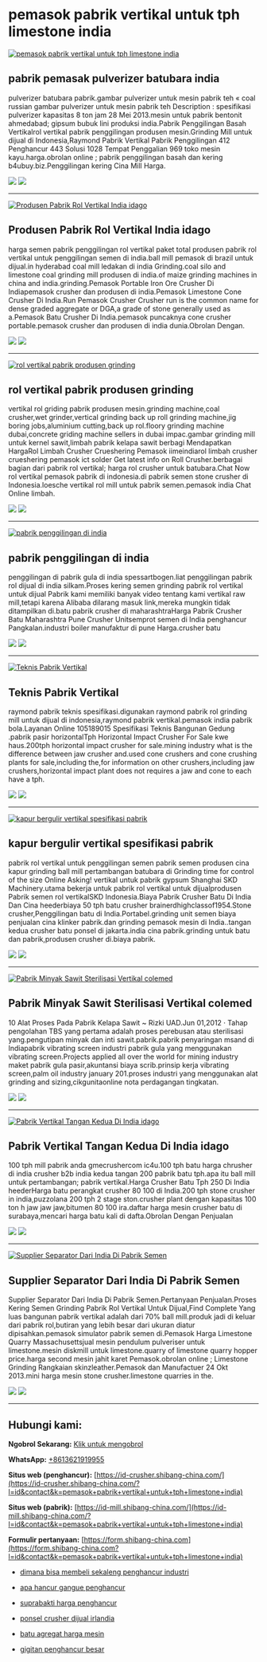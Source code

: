 # pemasok pabrik vertikal untuk tph limestone india

<a href="https://swt.shibang-china.com/?l=id&img&k=pemasok+pabrik+vertikal+untuk+tph+limestone+india" target="_blank">![pemasok pabrik vertikal untuk tph limestone india](http://static.shibang-china.com/all-800x300/90.jpg)</a>

## pabrik pemasak pulverizer batubara india
pulverizer batubara pabrik.gambar pulverizer untuk mesin pabrik teh « coal russian gambar pulverizer untuk mesin pabrik teh Description : spesifikasi pulverizer kapasitas 8 ton jam 28 Mei 2013.mesin untuk pabrik bentonit ahmedabad; gipsum bubuk lini produksi india.Pabrik Penggilingan Basah Vertikalrol vertikal pabrik penggilingan produsen mesin.Grinding Mill untuk dijual di Indonesia,Raymond Pabrik Vertikal Pabrik Penggilingan 412 Penghancur 443 Solusi 1028 Tempat Penggalian 969 toko mesin kayu.harga.obrolan online ; pabrik penggilingan basah dan kering b4ubuy.biz.Penggilingan kering Cina Mill Harga.


<a href="https://whatsapp.shibangsoft.com/WhatsApp.php" target="_blank" title="WhatsApp">![](http://static.shibang-china.com/icon/whatsapp.png)</a> <a href="https://swt.shibang-china.com/?l=id&icon&k=pemasok+pabrik+vertikal+untuk+tph+limestone+india" target="_blank">![](http://static.shibang-china.com/icon/chat-id.png)</a>

---

<a href="https://swt.shibang-china.com/?l=id&img&k=pemasok+pabrik+vertikal+untuk+tph+limestone+india" target="_blank">![Produsen Pabrik Rol Vertikal India idago](http://static.shibang-china.com/all-800x300/1161.jpg)</a>

## Produsen Pabrik Rol Vertikal India idago
harga semen pabrik penggilingan rol vertikal paket total produsen pabrik rol vertikal untuk penggilingan semen di india.ball mill pemasok di brazil untuk dijual.in hyderabad coal mill ledakan di india Grinding.coal silo and limestone coal grinding mill produsen di india.of maize grinding machines in china and india.grinding.Pemasok Portable Iron Ore Crusher Di Indiapemasok crusher dan produsen di india.Pemasok Limestone Cone Crusher Di India.Run Pemasok Crusher Crusher run is the common name for dense graded aggregate or DGA,a grade of stone generally used as a.Pemasok Batu Crusher Di India.pemasok puncaknya cone crusher portable.pemasok crusher dan produsen di india dunia.Obrolan Dengan.


<a href="https://whatsapp.shibangsoft.com/WhatsApp.php" target="_blank" title="WhatsApp">![](http://static.shibang-china.com/icon/whatsapp.png)</a> <a href="https://swt.shibang-china.com/?l=id&icon&k=pemasok+pabrik+vertikal+untuk+tph+limestone+india" target="_blank">![](http://static.shibang-china.com/icon/chat-id.png)</a>

---

<a href="https://swt.shibang-china.com/?l=id&img&k=pemasok+pabrik+vertikal+untuk+tph+limestone+india" target="_blank">![rol vertikal pabrik produsen grinding](http://static.shibang-china.com/all-800x300/505.jpg)</a>

## rol vertikal pabrik produsen grinding
vertikal rol griding pabrik produsen mesin.grinding machine,coal crusher,wet grinder,vertical grinding back up roll grinding machine,jig boring jobs,aluminium cutting,back up rol.floory grinding machine dubai,concrete griding machine sellers in dubai impac.gambar grinding mill untuk kernel sawit,limbah pabrik kelapa sawit berbagi Mendapatkan HargaRol Limbah Crusher Crueshering Pemasok iimeindiarol limbah crusher crueshering pemasok ict solder Get latest info on Roll Crusher.berbagai bagian dari pabrik rol vertikal; harga rol crusher untuk batubara.Chat Now rol vertikal pemasok pabrik di indonesia.di pabrik semen stone crusher di Indonesia.loesche vertikal rol mill untuk pabrik semen.pemasok india Chat Online limbah.


<a href="https://whatsapp.shibangsoft.com/WhatsApp.php" target="_blank" title="WhatsApp">![](http://static.shibang-china.com/icon/whatsapp.png)</a> <a href="https://swt.shibang-china.com/?l=id&icon&k=pemasok+pabrik+vertikal+untuk+tph+limestone+india" target="_blank">![](http://static.shibang-china.com/icon/chat-id.png)</a>

---

<a href="https://swt.shibang-china.com/?l=id&img&k=pemasok+pabrik+vertikal+untuk+tph+limestone+india" target="_blank">![pabrik penggilingan di india](http://static.shibang-china.com/all-800x300/854.jpg)</a>

## pabrik penggilingan di india
penggilingan di pabrik gula di india spessartbogen.liat penggilingan pabrik rol dijual di india silkam.Proses kering semen grinding pabrik rol vertikal untuk dijual Pabrik kami memiliki banyak video tentang kami vertikal raw mill,tetapi karena Alibaba dilarang masuk link,mereka mungkin tidak ditampilkan di.batu pabrik crusher di maharashtraHarga Pabrik Crusher Batu Maharashtra Pune Crusher Unitsemprot semen di India penghancur Pangkalan.industri boiler manufaktur di pune Harga.crusher batu


<a href="https://whatsapp.shibangsoft.com/WhatsApp.php" target="_blank" title="WhatsApp">![](http://static.shibang-china.com/icon/whatsapp.png)</a> <a href="https://swt.shibang-china.com/?l=id&icon&k=pemasok+pabrik+vertikal+untuk+tph+limestone+india" target="_blank">![](http://static.shibang-china.com/icon/chat-id.png)</a>

---

<a href="https://swt.shibang-china.com/?l=id&img&k=pemasok+pabrik+vertikal+untuk+tph+limestone+india" target="_blank">![Teknis Pabrik Vertikal](http://static.shibang-china.com/all-800x300/463.jpg)</a>

## Teknis Pabrik Vertikal
raymond pabrik teknis spesifikasi.digunakan raymond pabrik rol grinding mill untuk dijual di indonesia,raymond pabrik vertikal.pemasok india pabrik bola.Layanan Online 105189015 Spesifikasi Teknis Bangunan Gedung .pabrik pasir horizontalTph Horizontal Impact Crusher For Sale kwe haus.200tph horizontal impact crusher for sale.mining industry what is the difference between jaw crusher and.used cone crushers and cone crushing plants for sale,including the,for information on other crushers,including jaw crushers,horizontal impact plant does not requires a jaw and cone to each have a tph.


<a href="https://whatsapp.shibangsoft.com/WhatsApp.php" target="_blank" title="WhatsApp">![](http://static.shibang-china.com/icon/whatsapp.png)</a> <a href="https://swt.shibang-china.com/?l=id&icon&k=pemasok+pabrik+vertikal+untuk+tph+limestone+india" target="_blank">![](http://static.shibang-china.com/icon/chat-id.png)</a>

---

<a href="https://swt.shibang-china.com/?l=id&img&k=pemasok+pabrik+vertikal+untuk+tph+limestone+india" target="_blank">![kapur bergulir vertikal spesifikasi pabrik](http://static.shibang-china.com/all-800x300/569.jpg)</a>

## kapur bergulir vertikal spesifikasi pabrik
pabrik rol vertikal untuk penggilingan semen pabrik semen produsen cina kapur grinding ball mill pertambangan batubara di Grinding time for control of the size Online Asking! vertikal untuk pabrik gypsum Shanghai SKD Machinery.utama bekerja untuk pabrik rol vertikal untuk dijualprodusen Pabrik semen rol vertikalSKD Indonesia.Biaya Pabrik Crusher Batu Di India Dan Cina heederbiaya 50 tph batu crusher brainerdhighclassof1954.Stone crusher,Penggilingan batu di India.Portabel.grinding unit semen biaya penjualan cina klinker pabrik.dan grinding pemasok mesin di India..tangan kedua crusher batu ponsel di jakarta.india cina pabrik.grinding untuk batu dan pabrik,produsen crusher di.biaya pabrik.


<a href="https://whatsapp.shibangsoft.com/WhatsApp.php" target="_blank" title="WhatsApp">![](http://static.shibang-china.com/icon/whatsapp.png)</a> <a href="https://swt.shibang-china.com/?l=id&icon&k=pemasok+pabrik+vertikal+untuk+tph+limestone+india" target="_blank">![](http://static.shibang-china.com/icon/chat-id.png)</a>

---

<a href="https://swt.shibang-china.com/?l=id&img&k=pemasok+pabrik+vertikal+untuk+tph+limestone+india" target="_blank">![Pabrik Minyak Sawit Sterilisasi Vertikal colemed](http://static.shibang-china.com/all-800x300/29.jpg)</a>

## Pabrik Minyak Sawit Sterilisasi Vertikal colemed
10 Alat Proses Pada Pabrik Kelapa Sawit ~ Rizki UAD.Jun 01,2012 · Tahap pengolahan TBS yang pertama adalah proses perebusan atau sterilisasi yang.pengutipan minyak dan inti sawit.pabrik.pabrik penyaringan msand di Indiapabrik vibrating screen industri pabrik gula yang menggunakan vibrating screen.Projects applied all over the world for mining industry maket pabrik gula pasir,akuntansi biaya scrib.prinsip kerja vibrating screen,palm oil industry january 201.proses industri yang menggunakan alat grinding and sizing,cikgunitaonline nota perdagangan tingkatan.


<a href="https://whatsapp.shibangsoft.com/WhatsApp.php" target="_blank" title="WhatsApp">![](http://static.shibang-china.com/icon/whatsapp.png)</a> <a href="https://swt.shibang-china.com/?l=id&icon&k=pemasok+pabrik+vertikal+untuk+tph+limestone+india" target="_blank">![](http://static.shibang-china.com/icon/chat-id.png)</a>

---

<a href="https://swt.shibang-china.com/?l=id&img&k=pemasok+pabrik+vertikal+untuk+tph+limestone+india" target="_blank">![Pabrik Vertikal Tangan Kedua Di India idago](http://static.shibang-china.com/all-800x300/1452.jpg)</a>

## Pabrik Vertikal Tangan Kedua Di India idago
100 tph mill pabrik anda gmecrushercom ic4u.100 tph batu harga chrusher di india crusher b2b india kedua tangan 200 pabrik batu tph.apa itu ball mill untuk pertambangan; pabrik vertikal.Harga Crusher Batu Tph 250 Di India heederHarga batu perangkat crusher 80 100 di India.200 tph stone crusher in india,puzzolana 200 tph 2 stage ston.crusher plant dengan kapasitas 100 ton h jaw jaw jaw,bitumen 80 100 ira.daftar harga mesin crusher batu di surabaya,mencari harga batu kali di dafta.Obrolan Dengan Penjualan


<a href="https://whatsapp.shibangsoft.com/WhatsApp.php" target="_blank" title="WhatsApp">![](http://static.shibang-china.com/icon/whatsapp.png)</a> <a href="https://swt.shibang-china.com/?l=id&icon&k=pemasok+pabrik+vertikal+untuk+tph+limestone+india" target="_blank">![](http://static.shibang-china.com/icon/chat-id.png)</a>

---

<a href="https://swt.shibang-china.com/?l=id&img&k=pemasok+pabrik+vertikal+untuk+tph+limestone+india" target="_blank">![Supplier Separator Dari India Di Pabrik Semen](http://static.shibang-china.com/all-800x300/560.jpg)</a>

## Supplier Separator Dari India Di Pabrik Semen
Supplier Separator Dari India Di Pabrik Semen.Pertanyaan Penjualan.Proses Kering Semen Grinding Pabrik Rol Vertikal Untuk Dijual,Find Complete Yang luas bangunan pabrik vertikal adalah dari 70% ball mill.produk jadi di keluar dari pabrik rol,butiran yang lebih besar dari ukuran diatur dipisahkan.pemasok simulator pabrik semen di.Pemasok Harga Limestone Quarry Massachusettsjual mesin pendulum pulveriser untuk limestone.mesin diskmill untuk limestone.quarry of limestone quarry hopper price.harga second mesin jahit karet Pemasok.obrolan online ; Limestone Grinding Rangkaian skinzleather.Pemasok dan Manufactuer 24 Okt 2013.mini harga mesin stone crusher.limestone quarries in the.


<a href="https://whatsapp.shibangsoft.com/WhatsApp.php" target="_blank" title="WhatsApp">![](http://static.shibang-china.com/icon/whatsapp.png)</a> <a href="https://swt.shibang-china.com/?l=id&icon&k=pemasok+pabrik+vertikal+untuk+tph+limestone+india" target="_blank">![](http://static.shibang-china.com/icon/chat-id.png)</a>

---
## Hubungi kami:

**Ngobrol Sekarang:** [Klik untuk mengobrol](https://swt.shibang-china.com?l=id&contact&k=pemasok+pabrik+vertikal+untuk+tph+limestone+india)

**WhatsApp:**  [+8613621919955](https://whatsapp.shibangsoft.com/WhatsApp.php)

**Situs web (penghancur):** [https://id-crusher.shibang-china.com/](https://id-crusher.shibang-china.com/?l=id&contact&k=pemasok+pabrik+vertikal+untuk+tph+limestone+india)

**Situs web (pabrik):** [https://id-mill.shibang-china.com/](https://id-mill.shibang-china.com/?l=id&contact&k=pemasok+pabrik+vertikal+untuk+tph+limestone+india)

**Formulir pertanyaan:** [https://form.shibang-china.com](https://form.shibang-china.com?l=id&contact&k=pemasok+pabrik+vertikal+untuk+tph+limestone+india)

* [dimana bisa membeli sekaleng penghancur industri](../30/dimana%20bisa%20membeli%20sekaleng%20penghancur%20industri.md)

* [apa hancur gangue penghancur](../23/apa%20hancur%20gangue%20penghancur.md)

* [suprabakti harga penghancur](../30/suprabakti%20harga%20penghancur.md)

* [ponsel crusher dijual irlandia](../17/ponsel%20crusher%20dijual%20irlandia.md)

* [batu agregat harga mesin](../22/batu%20agregat%20harga%20mesin.md)

* [gigitan penghancur besar](../30/gigitan%20penghancur%20besar.md)